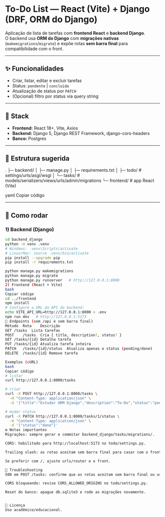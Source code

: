 # To-Do List — React (Vite) + Django (DRF, ORM do Django)

Aplicação de lista de tarefas com **frontend React** e **backend Django**.  
O backend usa **ORM do Django** com **migrações nativas** (`makemigrations`/`migrate`) e expõe rotas **sem barra final** para compatibilidade com o front.

---

## ✨ Funcionalidades
- Criar, listar, editar e excluir tarefas
- Status: `pendente` | `concluida`
- Atualização de status por `PATCH`
- (Opcional) filtro por status via query string

---

## 🧱 Stack
- **Frontend:** React 18+, Vite, Axios
- **Backend:** Django 5, Django REST Framework, django-cors-headers
- **Banco:** Postgres

---

## 📁 Estrutura sugerida
.
├─ backend/
│ ├─ manage.py
│ ├─ requirements.txt
│ ├─ todo/ # settings/urls/asgi/wsgi
│ └─ tasks/ # models/serializers/views/urls/admin/migrations
└─ frontend/ # app React (Vite)

yaml
Copiar código

---

## 🚀 Como rodar

### 1) Backend (Django)
```bash
cd backend_django
python -m venv .venv
# Windows: .venv\Scripts\activate
# Linux/Mac: source .venv/bin/activate
pip install --upgrade pip
pip install -r requirements.txt

python manage.py makemigrations
python manage.py migrate
python manage.py runserver   # http://127.0.0.1:8000
2) Frontend (React + Vite)
bash
Copiar código
cd ../frontend
npm install
# Configure a URL da API do backend:
echo VITE_API_URL=http://127.0.0.1:8000 > .env
npm run dev   # http://127.0.0.1:5173
🔌 Endpoints (sem /api e sem barra final)
Método	Rota	Descrição
GET	/tasks	Lista tarefas
POST	/tasks	Cria { title, description?, status? }
GET	/tasks/{id}	Detalha tarefa
PUT	/tasks/{id}	Atualiza tarefa inteira
PATCH	/tasks/{id}/status	Atualiza apenas o status (pending/done)
DELETE	/tasks/{id}	Remove tarefa

Exemplos (cURL)
bash
Copiar código
# listar
curl http://127.0.0.1:8000/tasks

# criar
curl -X POST http://127.0.0.1:8000/tasks \
  -H "Content-Type: application/json" \
  -d '{"title":"Estudar ORM Django","description":"To-Do","status":"pending"}'

# mudar status
curl -X PATCH http://127.0.0.1:8000/tasks/1/status \
  -H "Content-Type: application/json" \
  -d '{"status":"done"}'
⚙️ Notas importantes
Migrações: sempre gerar e commitar backend_django/tasks/migrations/.

CORS: habilitado para http://localhost:5173 no todo/settings.py.

Trailing slash: as rotas aceitam sem barra final para casar com o front.

Se preferir com /, ajuste urls/router e o front.

🧪 Troubleshooting
500 em POST /tasks: confirme que as rotas aceitam sem barra final ou use APPEND_SLASH=False.

CORS bloqueando: revise CORS_ALLOWED_ORIGINS no todo/settings.py.

Reset do banco: apague db.sqlite3 e rode as migrações novamente.


📄 Licença
Uso acadêmico/educacional.